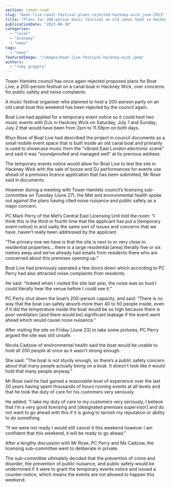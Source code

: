 ```yaml
---
section: roman-road
slug: "boat-live-canal-festival-plans-rejected-hackney-wick-june-2023"
title: "Plans for 200-person music festival on old canal boat in Hackney Wick rejected again"
publicationDate: "2023-06-30"
categories: 
  - "local"
  - "economy"
  - "news"
tags: 
  - "news"
featuredImage: "/images/boat-live-festival-hackney-wick.jpeg"
authors: 
  - "ruby gregory"
---
```


Tower Hamlets council has once again rejected proposed plans for Boat Live, a 200-person festival on a canal boat in Hackney Wick, over concerns for public safety and noise complaints  

A music festival organiser who planned to host a 200-person party on an old canal boat this weekend has been rejected by the council again.

Boat Live had applied for a temporary event notice so it could host two music events with DJs in Hackney Wick on Saturday, July 1 and Sunday, July 2 that would have been from 2pm to 11.59pm on both days.

Rhys Rose of Boat Live had described the project in council documents as a small mobile event space that is built inside an old canal boat and primarily is used to showcase music from the “vibrant East London electronic scene” and said it was “soundproofed and managed well” at its previous address.

The temporary events notice would allow for Boat Live to test the site in Hackney Wick with the sale of booze and DJ performances for events use ahead of a premises licence application that has been submitted, Mr Rose said in documents.

However during a meeting with Tower Hamlets council’s licensing sub-committee on Tuesday (June 27), the Met and environmental health spoke out against the plans having cited noise nuisance and public safety as a major concern.

PC Mark Perry of the Met’s Central East Licensing Unit told the room: “I think this is the third or fourth time that the applicant has put a \[temporary event notice\] in and sadly the same sort of issues and concerns that we have, haven’t really been addressed by the applicant.

“The primary one we have is that the site is next to or very close to residential properties… there is a large residential \[area\] literally five or six metres away and we’ve already had emails from residents there who are concerned about this premises opening up.”

Boat Live had previously operated a few doors down which according to PC Perry had also attracted noise complaints from residents.

He said: “Indeed when I visited the site last year, the noise was so loud I could literally hear the venue before I could see it.”

PC Perry shut down the boat’s 200-person capacity, and said: “There is no way that the boat can safely absorb more than 40 to 50 people inside, even if it did the temperature inside the boat would be so high because there is poor ventilation \[and there would be\] significant leakage if the event went ahead which would cause noise nuisance.”

After visiting the site on Friday \[June 23\] to take some pictures, PC Perry argued the site was still unsafe.

Nicola Cadzow of environmental health said the boat would be unable to hold all 200 people at once as it wasn’t strong enough.

She said: “The boat is not sturdy enough, so there’s a public safety concern about that many people actually being on a boat. It doesn’t look like it would hold that many people anyway.” 

Mr Rose said he had gained a reasonable level of experience over the last 20 years having spent thousands of hours running events at all levels and that he took the duty of care for his customers very seriously.

He added: “I take my duty of care to my customers very seriously, I believe that I’m a very good licensing and \[designated premises supervisor\] and do not want to go ahead with this if it is going to tarnish my reputation or ability to do something.

“If we were not ready I would still cancel it this weekend however I am confident that this weekend, it will be ready to go ahead.”

After a lengthy discussion with Mr Rose, PC Perry and Ms Cadzow, the licensing sub-committee went to deliberate in private.

The sub-committee ultimately decided that the prevention of crime and disorder, the prevention of public nuisance, and public safety would be undermined if it were to grant the temporary events notice and issued a counter-notice, which means the events are not allowed to happen this weekend.


